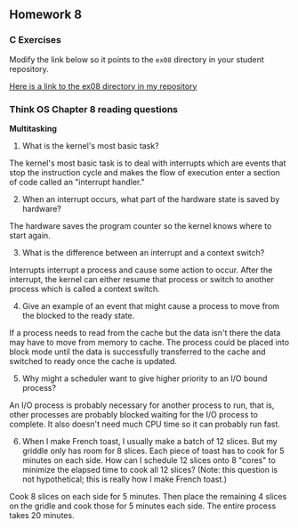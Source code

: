 ## Homework 8

### C Exercises

Modify the link below so it points to the `ex08` directory in your
student repository.

[Here is a link to the ex08 directory in my repository](https://github.com/elepert/ExercisesInC/tree/master/exercises/ex08)

### Think OS Chapter 8 reading questions

**Multitasking**

1) What is the kernel's most basic task?

The kernel's most basic task is to deal with interrupts which are events that stop the instruction cycle and makes the flow of execution enter a section of code called an "interrupt handler."

2) When an interrupt occurs, what part of the hardware state is saved by hardware?

The hardware saves the program counter so the kernel knows where to start again.

3) What is the difference between an interrupt and a context switch?

Interrupts interrupt a process and cause some action to occur. After the interrupt, the kernel can either resume that process or switch to another process which is called a context switch.

4) Give an example of an event that might cause a process to move from the blocked to the ready state.

If a process needs to read from the cache but the data isn't there the data may have to move from memory to cache. The process could be placed into block mode until the data is successfully transferred to the cache and switched to ready once the cache is updated.

5) Why might a scheduler want to give higher priority to an I/O bound process?

An I/O process is probably necessary for another process to run, that is, other processes are probably blocked waiting for the I/O process to complete. It also doesn't need much CPU time so it can probably run fast.

6) When I make French toast, I usually make a batch of 12 slices.  But my griddle only has room for 8 slices. 
Each piece of toast has to cook for 5 minutes on each side.  How can I schedule 12 slices onto 8 "cores"
to minimize the elapsed time to cook all 12 slices?  (Note: this question is not hypothetical; 
this is really how I make French toast.)

Cook 8 slices on each side for 5 minutes. Then place the remaining 4 slices on the gridle and cook those for 5 minutes each side. The entire process takes 20 minutes.



